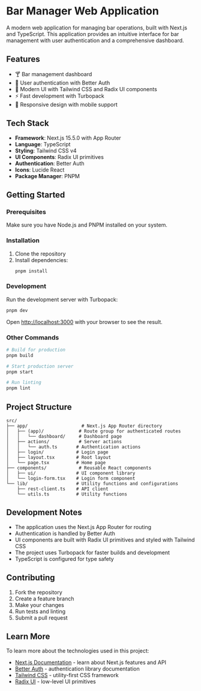 # Bar Manager Web Application

A modern web application for managing bar operations, built with Next.js and TypeScript. This application provides an intuitive interface for bar management with user authentication and a comprehensive dashboard.

## Features

- 🍸 Bar management dashboard
- 🔐 User authentication with Better Auth
- 🎨 Modern UI with Tailwind CSS and Radix UI components
- ⚡ Fast development with Turbopack
- 📱 Responsive design with mobile support

## Tech Stack

- **Framework**: Next.js 15.5.0 with App Router
- **Language**: TypeScript
- **Styling**: Tailwind CSS v4
- **UI Components**: Radix UI primitives
- **Authentication**: Better Auth
- **Icons**: Lucide React
- **Package Manager**: PNPM

## Getting Started

### Prerequisites

Make sure you have Node.js and PNPM installed on your system.

### Installation

1. Clone the repository
2. Install dependencies:
   ```bash
   pnpm install
   ```

### Development

Run the development server with Turbopack:

```bash
pnpm dev
```

Open [http://localhost:3000](http://localhost:3000) with your browser to see the result.

### Other Commands

```bash
# Build for production
pnpm build

# Start production server
pnpm start

# Run linting
pnpm lint
```

## Project Structure

```
src/
├── app/                    # Next.js App Router directory
│   ├── (app)/             # Route group for authenticated routes
│   │   └── dashboard/     # Dashboard page
│   ├── actions/           # Server actions
│   │   └── auth.ts       # Authentication actions
│   ├── login/            # Login page
│   ├── layout.tsx        # Root layout
│   └── page.tsx          # Home page
├── components/            # Reusable React components
│   ├── ui/               # UI component library
│   └── login-form.tsx    # Login form component
└── lib/                  # Utility functions and configurations
    ├── rest-client.ts    # API client
    └── utils.ts          # Utility functions
```

## Development Notes

- The application uses the Next.js App Router for routing
- Authentication is handled by Better Auth
- UI components are built with Radix UI primitives and styled with Tailwind CSS
- The project uses Turbopack for faster builds and development
- TypeScript is configured for type safety

## Contributing

1. Fork the repository
2. Create a feature branch
3. Make your changes
4. Run tests and linting
5. Submit a pull request

## Learn More

To learn more about the technologies used in this project:

- [Next.js Documentation](https://nextjs.org/docs) - learn about Next.js features and API
- [Better Auth](https://www.better-auth.com/docs) - authentication library documentation
- [Tailwind CSS](https://tailwindcss.com/docs) - utility-first CSS framework
- [Radix UI](https://www.radix-ui.com/) - low-level UI primitives
